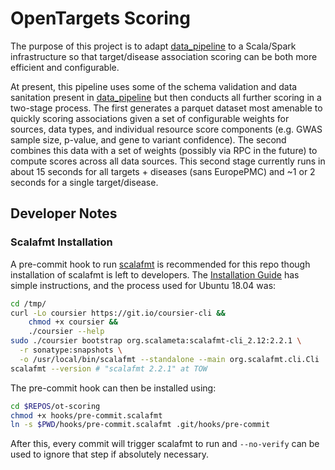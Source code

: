 # OpenTargets Scoring

The purpose of this project is to adapt [data_pipeline](https://github.com/opentargets/data_pipeline) to a Scala/Spark
infrastructure so that target/disease association scoring can be both more efficient and configurable.

At present, this pipeline uses some of the schema validation and data sanitation present in [data_pipeline]([data_pipeline](https://github.com/opentargets/data_pipeline))
but then conducts all further scoring in a two-stage process.  The first generates a parquet dataset most amenable to
quickly scoring associations given a set of configurable weights for sources, data types, and individual resource 
score components (e.g. GWAS sample size, p-value, and gene to variant confidence).  The second combines this data
with a set of weights (possibly via RPC in the future) to compute scores across all data sources.  This second stage 
currently runs in about 15 seconds for all targets + diseases (sans EuropePMC) and ~1 or 2 seconds for a single
target/disease.


## Developer Notes

### Scalafmt Installation

A pre-commit hook to run [scalafmt](https://scalameta.org/scalafmt/) is recommended for 
this repo though installation of scalafmt is left to developers. The [Installation Guide](https://scalameta.org/scalafmt/docs/installation.html)
has simple instructions, and the process used for Ubuntu 18.04 was:

```bash
cd /tmp/  
curl -Lo coursier https://git.io/coursier-cli &&
    chmod +x coursier &&
    ./coursier --help
sudo ./coursier bootstrap org.scalameta:scalafmt-cli_2.12:2.2.1 \
  -r sonatype:snapshots \
  -o /usr/local/bin/scalafmt --standalone --main org.scalafmt.cli.Cli
scalafmt --version # "scalafmt 2.2.1" at TOW
```

The pre-commit hook can then be installed using:

```bash
cd $REPOS/ot-scoring
chmod +x hooks/pre-commit.scalafmt 
ln -s $PWD/hooks/pre-commit.scalafmt .git/hooks/pre-commit
```

After this, every commit will trigger scalafmt to run and ```--no-verify``` can be 
used to ignore that step if absolutely necessary.